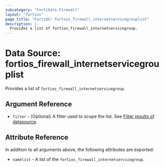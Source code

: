 ```yaml
---
subcategory: "FortiGate Firewall"
layout: "fortios"
page_title: "FortiOS: fortios_firewall_internetservicegrouplist"
description: |-
  Provides a list of fortios_firewall_internetservicegroup.
---
```


# Data Source: fortios_firewall_internetservicegrouplist
Provides a list of `fortios_firewall_internetservicegroup`.

## Argument Reference

* `filter` - (Optional) A filter used to scope the list. See [Filter results of datasource](https://registry.terraform.io/providers/fortinetdev/fortios/latest/docs/guides/fgt_filter).

## Attribute Reference

In addition to all arguments above, the following attributes are exported:

* `namelist` -  A list of the `fortios_firewall_internetservicegroup`.
